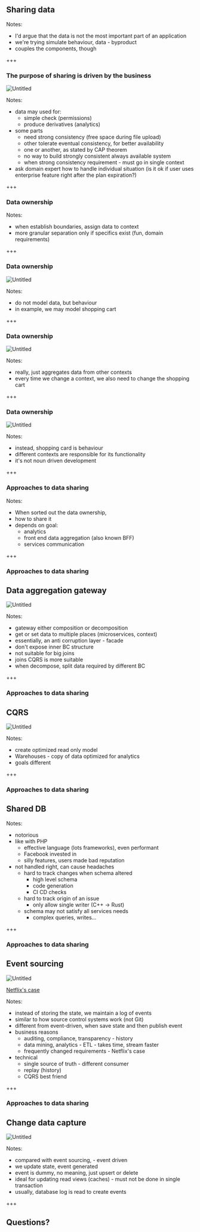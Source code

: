 ## Sharing data

Notes:
- I'd argue that the data is not the most important part of an application
- we're trying simulate behaviour, data - byproduct
- couples the components, though

+++

### The purpose of sharing is driven by the business

![Untitled](./slides/02-sharing-data/cap-theorem.png) 

Notes:
- data may used for:
  - simple check (permissions)
  - produce derivatives (analytics)
- some parts
  - need strong consistency (free space during file upload)
  - other tolerate eventual consistency, for better availability
  - one or another, as stated by CAP theorem
  - no way to build strongly consistent always available system
  - when strong consistency requirement - must go in single context
- ask domain expert how to handle individual situation (is it ok if user uses enterprise feature right after the plan expiration?)

+++
<!-- .slide: data-auto-animate data-auto-animate-duration="0.5" -->

### Data ownership

Notes:
- when establish boundaries, assign data to context
- more granular separation only if specifics exist (fun, domain requirements)

+++
<!-- .slide: data-auto-animate data-auto-animate-duration="0.5" -->

### Data ownership

![Untitled](./slides/02-sharing-data/shopping-cart-model.png) <!-- .element: class="big-image" -->

Notes:
- do not model data, but behaviour
- in example, we may model shopping cart

+++
<!-- .slide: data-auto-animate data-auto-animate-duration="0.5" -->

### Data ownership

![Untitled](./slides/02-sharing-data/shopping-cart-data-flow.png) <!-- .element: class="big-image" -->

Notes:
- really, just aggregates data from other contexts
- every time we change a context, we also need to change the shopping cart

+++
<!-- .slide: data-auto-animate data-auto-animate-duration="0.5" -->

### Data ownership

![Untitled](./slides/02-sharing-data/shopping-cart-decomposition.png) <!-- .element: class="big-image" -->

Notes:
- instead, shopping card is behaviour
- different contexts are responsible for its functionality
- it's not noun driven development

+++
<!-- .slide: data-auto-animate data-auto-animate-duration="0.5" data-auto-animate-restart -->

### Approaches to data sharing

Notes:
- When sorted out the data ownership,
- how to share it
- depends on goal:
  - analytics
  - front end data aggregation (also known BFF)
  - services communication

+++
<!-- .slide: data-auto-animate data-auto-animate-duration="0.5" -->

### Approaches to data sharing <!-- .element: class="orange" -->
## Data aggregation gateway

![Untitled](./slides/02-sharing-data/api-composition-pattern.png)

Notes:
- gateway either composition or decomposition
- get or set data to multiple places (microservices, context)
- essentially, an anti corruption layer - facade
- don't expose inner BC structure
- not suitable for big joins
- joins CQRS is more suitable
- when decompose, split data required by different BC

+++
<!-- .slide: data-auto-animate data-auto-animate-duration="0.5" -->

### Approaches to data sharing <!-- .element: class="orange" -->
## CQRS

![Untitled](./slides/02-sharing-data/cqrs.png)

Notes:
- create optimized read only model
- Warehouses - copy of data optimized for analytics
- goals different

+++
<!-- .slide: data-auto-animate data-auto-animate-duration="0.5" -->

### Approaches to data sharing <!-- .element: class="orange" -->
## Shared DB

Notes:
- notorious
- like with PHP
  - effective language (lots frameworks), even performant
  - Facebook invested in
  - silly features, users made bad reputation
- not handled right, can cause headaches
  - hard to track changes when schema altered
    - high level schema
    - code generation
    - CI CD checks 
  - hard to track origin of an issue
    - only allow single writer (C++ -> Rust)
  - schema may not satisfy all services needs
    - complex queries, writes...

+++
<!-- .slide: data-auto-animate data-auto-animate-duration="0.5" -->

### Approaches to data sharing <!-- .element: class="orange" -->
## Event sourcing

![Untitled](./slides/02-sharing-data/event-sourcing.png)

[Netflix's case](https://netflixtechblog.com/scaling-event-sourcing-for-netflix-downloads-episode-1-6bc1595c5595)

Notes:
- instead of storing the state, we maintain a log of events
- similar to how source control systems work (not Git)
- different from event-driven, when save state and then publish event
- business reasons
  - auditing, compliance, transparency - history
  - data mining, analytics - ETL - takes time, stream faster
  - frequently changed requirements - Netflix's case
- technical
  - single source of truth - different consumer
  - replay (history)
  - CQRS best friend

+++
<!-- .slide: data-auto-animate data-auto-animate-duration="0.5" -->

### Approaches to data sharing <!-- .element: class="orange" -->
## Change data capture

![Untitled](./slides/02-sharing-data/cdc.png)

Notes:
- compared with event sourcing, - event driven
- we update state, event generated
- event is dummy, no meaning, just upsert or delete
- ideal for updating read views (caches) - must not be done in single transaction
- usually, database log is read to create events

+++

## Questions?
